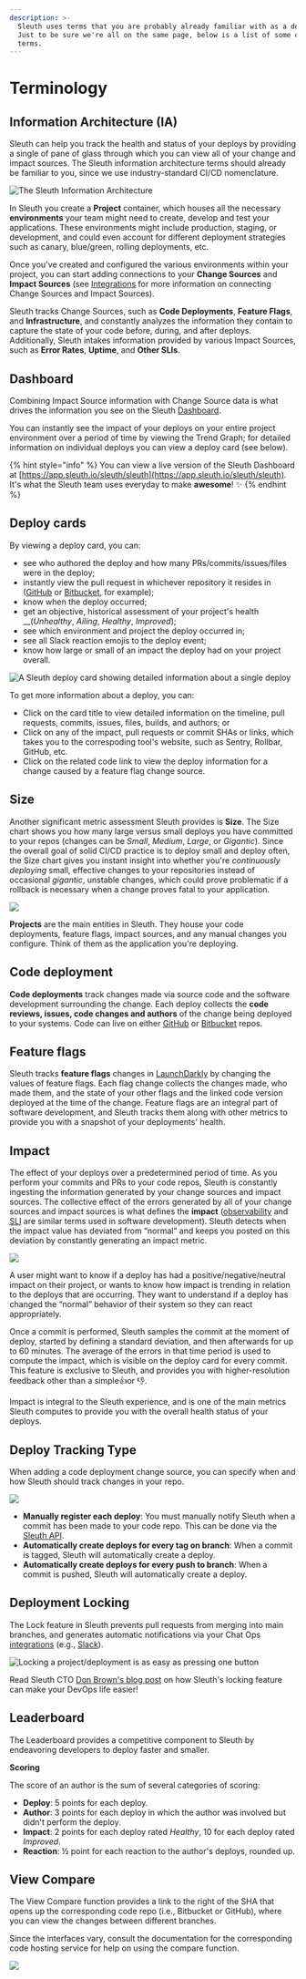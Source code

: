 ```yaml
---
description: >-
  Sleuth uses terms that you are probably already familiar with as a developer.
  Just to be sure we're all on the same page, below is a list of some common
  terms.
---
```


# Terminology

## Information Architecture \(IA\)

Sleuth can help you track the health and status of your deploys by providing a single of pane of glass through which you can view all of your change and impact sources. The Sleuth information architecture terms should already be familiar to you, since we use industry-standard CI/CD nomenclature. 



![The Sleuth Information Architecture](../.gitbook/assets/sleuth_ia_graphic.png)

In Sleuth you create a **Project** container, which houses all the necessary **environments** your team might need to create, develop and test your applications. These environments might include production, staging, or development, and could even account for different deployment strategies such as canary, blue/green, rolling deployments, etc. 

Once you've created and configured the various environments within your project, you can start adding connections to your **Change Sources** and **Impact Sources** \(see [Integrations](../integrations-1/about-integrations.md) for more information on connecting Change Sources and Impact Sources\). 

Sleuth tracks Change Sources, such as **Code Deployments**, **Feature Flags**, and **Infrastructure**, and constantly analyzes the information they contain to capture the state of your code before, during, and after deploys. Additionally, Sleuth intakes information provided by various Impact Sources, such as **Error Rates**, **Uptime**, and **Other SLIs**. 

## Dashboard

Combining Impact Source information with Change Source data is what drives the information you see on the Sleuth [Dashboard](../dashboard.md). 

You can instantly see the impact of your deploys on your entire project environment over a period of time by viewing the Trend Graph; for detailed information on individual deploys you can view a deploy card \(see below\). 

{% hint style="info" %}
You can view a live version of the Sleuth Dashboard at [https://app.sleuth.io/sleuth/sleuth](https://app.sleuth.io/sleuth/sleuth).   
It's what the Sleuth team uses everyday to make **awesome**! ✨ 
{% endhint %}

## Deploy cards

By viewing a deploy card, you can: 

* see who authored the deploy and how many PRs/commits/issues/files were in the deploy; 
* instantly view the pull request in whichever repository it resides in \([GitHub](../integrations-1/change-sources/code-deployment/github.md) or [Bitbucket](../integrations-1/change-sources/code-deployment/bitbucket.md), for example\);
* know when the deploy occurred; 
* get an objective, historical assessment of your project's health __\(_Unhealthy_, _Ailing_, _Healthy_, _Improved_\); 
* see which environment and project the deploy occurred in; 
* see all Slack reaction emojis to the deploy event; 
* know how large or small of an impact the deploy had on your project overall. 

![A Sleuth deploy card showing detailed information about a single deploy](../.gitbook/assets/deploy-tracking.png)

To get more information about a deploy, you can:

* Click on the card title to view detailed information on the timeline, pull requests, commits, issues, files, builds, and authors; or
* Click on any of the impact, pull requests or commit SHAs or links, which takes you to the correspoding tool's website, such as Sentry, Rollbar, GitHub, etc. 
* Click on the related code link to view the deploy information for a change caused by a feature flag change source. 

## Size

Another significant metric assessment Sleuth provides is **Size**. The Size chart shows you how many large versus small deploys you have committed to your repos \(changes can be _Small_, _Medium_, _Large_, or _Gigantic_\). Since the overall goal of solid CI/CD practice is to deploy small and deploy often, the Size chart gives you instant insight into whether you're _continuously deploying_ small, effective changes to your repositories instead of occasional _gigantic_, unstable changes, which could prove problematic if a rollback is necessary when a change proves fatal to your application. 

![](../.gitbook/assets/screen-shot-2020-04-29-at-2.19.19-pm.png)

**Projects** are the main entities in Sleuth. They house your code deployments, feature flags, impact sources, and any manual changes you configure. Think of them as the application you're deploying.  

## Code deployment

**Code deployments** track changes made via source code and the software development surrounding the change. Each deploy collects the **code reviews, issues, code changes and authors** of the change being deployed to your systems. Code can live on either [GitHub](../integrations-1/change-sources/code-deployment/github.md) or [Bitbucket](../integrations-1/change-sources/code-deployment/bitbucket.md) repos. 

## Feature flags

Sleuth tracks **feature flags** changes in [LaunchDarkly](../integrations-1/change-sources/feature-flags/launchdarkly.md) by changing the values of feature flags. Each flag change collects the changes made, who made them, and the state of your other flags and the linked code version deployed at the time of the change. Feature flags are an integral part of software development, and Sleuth tracks them along with other metrics to provide you with a snapshot of your deployments' health. 

## Impact

The effect of your deploys over a predetermined period of time. As you perform your commits and PRs to your code repos, Sleuth is constantly ingesting the information generated by your change sources and impact sources. The collective effect of the errors generated by all of your change sources and impact sources is what defines the **impact** \([observability](https://en.wikipedia.org/wiki/Observability) and [SLI](https://en.wikipedia.org/wiki/Service_level_indicator) are similar terms used in software development\). Sleuth detects when the impact value has deviated from “normal” and keeps you posted on this deviation by constantly generating an impact metric. 

![](../.gitbook/assets/impact-banner.png)

A user might want to know if a deploy has had a positive/negative/neutral impact on their project, or wants to know how impact is trending in relation to the deploys that are occurring. They want to understand if a deploy has changed the “normal” behavior of their system so they can react appropriately.

Once a commit is performed, Sleuth samples the commit at the moment of deploy, started by defining a standard deviation, and then afterwards for up to 60 minutes. The average of the errors in that time period is used to compute the impact, which is visible on the deploy card for every commit. This feature is exclusive to Sleuth, and provides you with higher-resolution feedback other than a simple👍or 👎. 

Impact is integral to the Sleuth experience, and is one of the main metrics Sleuth computes to provide you with the overall health status of your deploys. 

## Deploy Tracking Type

When adding a code deployment change source, you can specify when and how Sleuth should track changes in your repo. 

![](../.gitbook/assets/deploy-tracking-type.png)

* **Manually register each deploy**: You must manually notify Sleuth when a commit has been made to your code repo. This can be done via the [Sleuth API](sleuth-api.md#manual-deploy-registration). 
* **Automatically create deploys for every tag on branch**: When a commit is tagged, Sleuth will automatically create a deploy. 
* **Automatically create deploys for every push to branch**: When a commit is pushed, Sleuth will automatically create a deploy. 

## Deployment Locking

 The Lock feature in Sleuth prevents pull requests from merging into main branches, and generates automatic notifications via your Chat Ops [integrations](../integrations-1/about-integrations.md) \(e.g., [Slack](../integrations-1/chat-ops/slack.md)\). 

![Locking a project/deployment is as easy as pressing one button](../.gitbook/assets/sleuth-lock-blog-button.png)

Read Sleuth CTO [Don Brown's blog post](https://www.sleuth.io/post/prevent-unwanted-changes-with-sleuth-deployment-locking) on how Sleuth's locking feature can make your DevOps life easier! 

## Leaderboard

The Leaderboard provides a competitive component to Sleuth by endeavoring developers to deploy faster and smaller. 

**Scoring**

The score of an author is the sum of several categories of scoring:

* **Deploy**: 5 points for each deploy.
* **Author**: 3 points for each deploy in which the author was involved but didn't perform the deploy.
* **Impact**: 2 points for each deploy rated _Healthy_, 10 for each deploy rated _Improved_.
* **Reaction**: ½ point for each reaction to the author's deploys, rounded up. 

## View Compare

The View Compare function provides a link to the right of the SHA that opens up the corresponding code repo \(i.e., Bitbucket or GitHub\), where you can view the changes between different branches. 

Since the interfaces vary, consult the documentation for the corresponding code hosting service for help on using the compare function. 

![](../.gitbook/assets/screen-shot-2020-07-21-at-10.45.47-pm.png)

